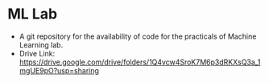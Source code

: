 # ML Lab
- A git repository for the availability of code for the practicals of Machine Learning lab.
- Drive Link: https://drive.google.com/drive/folders/1Q4vcw4SroK7M6p3dRKXsQ3a_1mgUE9pO?usp=sharing
